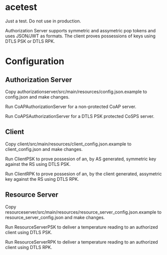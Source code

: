 # acetest
Just a test. Do not use in production.

Authorization Server supports symmetric and assymetric pop tokens and uses JSON/JWT as formats. The client proves possessions of keys using DTLS PSK or DTLS RPK.

# Configuration

## Authorization Server
Copy authorizationserver/src/main/resources/config.json.example to config.json and make changes.

Run CoAPAuthorizationServer for a non-protected CoAP server.

Run CoAPSAuthorizationServer for a DTLS PSK protected CoSPS server.

## Client
Copy client/src/main/resources/client_config.json.example to client_config.json and make changes.

Run ClientPSK to prove possesion of an, by AS generated, symmetric key against the RS using DTLS PSK.

Run ClientRPK to prove possesion of an, by the client generated, assymetric key against the RS using DTLS RPK.

## Resource Server
Copy resourceserver/src/main/resources/resource_server_config.json.example to resource_server_config.json and make changes.

Run ResourceServerPSK to deliver a temperature reading to an authorized client using DTLS PSK.

Run ResourceServerRPK to deliver a temperature reading to an authorized client using DTLS RPK.

